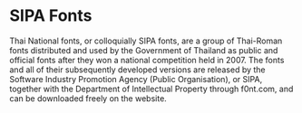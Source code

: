 # SIPA Fonts

Thai National fonts, or colloquially SIPA fonts, are a group of Thai-Roman fonts distributed and used by the Government of Thailand as public and official fonts after they won a national competition held in 2007. The fonts and all of their subsequently developed versions are released by the Software Industry Promotion Agency (Public Organisation), or SIPA, together with the Department of Intellectual Property through f0nt.com, and can be downloaded freely on the website.

